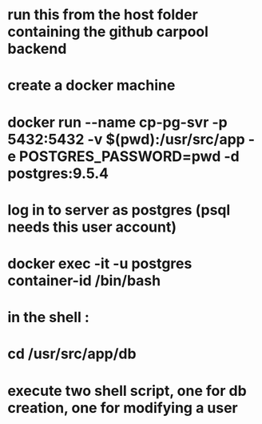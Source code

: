 # run this from the host folder containing the github carpool backend

# create a docker machine
# docker run --name cp-pg-svr -p 5432:5432 -v $(pwd):/usr/src/app -e POSTGRES_PASSWORD=pwd -d postgres:9.5.4 

# log in to server as postgres (psql needs this user account)
#
# docker exec -it -u postgres container-id /bin/bash
# 

# in the shell : 
# cd /usr/src/app/db
# execute two shell script, one for db creation, one for modifying a user
